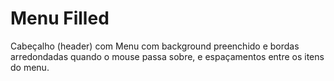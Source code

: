 # Menu Filled

Cabeçalho (header) com Menu com background preenchido e bordas arredondadas quando o mouse passa sobre, e espaçamentos entre os
itens do menu.
